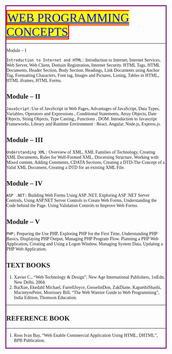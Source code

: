 
<div style=" border: 3px solid purple;">

<span style="color:blue;background-color:yellow;  border: 3px solid red;border-collapse: collapse;font-family:WildWest;font-size:1cm"> <u> WEB PROGRAMMING CONCEPTS </u></span>

---
<font face = "Bedrock" >
<span style="fo>Syllabus</span>

---
## Module – I
`Introduction to Internet and HTML:` Introduction to Internet, Internet Services, Web 
Server, Web Client, Domain Registration, Internet Security. HTML Tags, HTML 
Documents, Header Section, Body Section, Headings, Link Documents using Anchor Tag, 
Formatting Characters, Font tag, Images and Pictures, Listing, Tables in HTML, HTML 
iframes, HTML Forms.


## Module – II

`JavaScript:`Use of JavaScript in Web Pages, Advantages of JavaScript, Data Types, 
Variables, Operators and Expressions , Conditional Statements, Array Objects, Date Objects, 
String Objects, Type Casting,, Functions , DOM. 
Introduction to Javascript Frameworks, Library and Runtime Environment : React, Angular, 
Node.js, Express.js.


## Module – III 

`Understanding XML:` Overview of XML, XML Families of Technology, Creating XML 
Documents, Rules for Well-Formed XML, Discerning Structure, Working with Mixed 
content, Adding Comments, CDATA Sections, Creating a DTD-The Concept of a Valid 
XML Document, Creating a DTD for an existing XML File.


## Module – IV

`ASP .NET:` Building Web Forms Using ASP .NET, Exploring ASP .NET Server Controls, 
Using ASP.NET Server Controls to Create Web Forms, Understanding the Code behind the 
Page. Using Validation Controls to Improve Web Forms.



## Module – V

`PHP:` Preparing the Use PHP, Exploring PHP for the First Time, Understanding PHP Basics, 
Displaying PHP Output, Managing PHP Program Flow. Planning a PHP Web Application, 
Creating and Using a Logon Window, Managing System Data, Updating a PHP Web 
Application.


## TEXT BOOKS 

1. Xavier C., “Web Technology & Design”, New Age International Publishers, 1stEdn, New Delhi, 2004. 
2. BaiXue, Ekedahl Michael, FarrellJoyce, GosselinDon, ZakDiane, KaparthiShashi, MacintyrePeter, 
Morrissey Bill, “The Web Warrior Guide to Web Programming”, India Edition, Thomson Education. 

---
## REFERENCE BOOK 

---
1. Ross Ivan Bay, “Web Enable Commercial Application Using HTML, DHTML”, BPB Publication.
</font>

</div>

